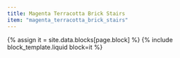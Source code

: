 ```yaml
---
title: Magenta Terracotta Brick Stairs
item: "magenta_terracotta_brick_stairs"
---
```


{% assign it = site.data.blocks[page.block] %}
{% include block_template.liquid block=it %}

